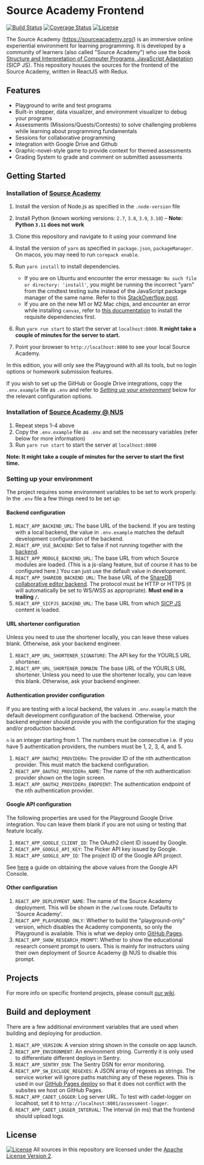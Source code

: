 # Source Academy Frontend

[![Build Status](https://travis-ci.org/source-academy/frontend.svg?branch=master)](https://travis-ci.org/source-academy/frontend)
[![Coverage Status](https://coveralls.io/repos/github/source-academy/frontend/badge.svg?branch=master)](https://coveralls.io/github/source-academy/frontend?branch=master)
[![License](https://img.shields.io/github/license/source-academy/frontend)](https://github.com/source-academy/frontend/blob/master/LICENSE)

The Source Academy (<https://sourceacademy.org/>) is an immersive online experiential environment for learning programming. It is developed by a community of learners (also called "Source Academy") who use the book [Structure and Interpretation of Computer Programs, JavaScript Adaptation](https://sourceacademy.org/sicpjs) (SICP JS). This repository houses the sources for the frontend of the Source Academy, written in ReactJS with Redux.

## Features

- Playground to write and test programs
- Built-in stepper, data visualizer, and environment visualizer to debug your programs
- Assessments (Missions/Quests/Contests) to solve challenging problems while learning about programming fundamentals
- Sessions for collaborative programming
- Integration with Google Drive and Github
- Graphic-novel-style game to provide context for themed assessments
- Grading System to grade and comment on submitted assessments

## Getting Started

### Installation of [Source Academy](https://source-academy.github.io/)

1. Install the version of Node.js as specified in the `.node-version` file

1. Install Python (known working versions: `2.7`, `3.8`, `3.9`, `3.10`) – **Note: Python `3.11` does not work**

1. Clone this repository and navigate to it using your command line

1. Install the version of `yarn` as specified in `package.json`, `packageManager`. On macos, you may need to run `corepack enable`.

1. Run `yarn install` to install dependencies.

   - If you are on Ubuntu and encounter the error message: `No such file or directory: 'install'`, you might be running the incorrect "yarn" from the cmdtest testing suite instead of the JavaScript package manager of the same name. Refer to this [StackOverflow post](https://stackoverflow.com/questions/46013544/yarn-install-command-error-no-such-file-or-directory-install).
   - If you are on the new M1 or M2 Mac chips, and encounter an error while installing `canvas`, refer to [this documentation](https://github.com/Automattic/node-canvas/wiki/Installation:-Mac-OS-X#homebrew) to install the requisite dependencies first.

1. Run `yarn run start` to start the server at `localhost:8000`. **It might take a couple of minutes for the server to start.**

1. Point your browser to `http://localhost:8000` to see your local Source Academy.

In this edition, you will only see the Playground with all its tools, but no login options or homework submission features.

If you wish to set up the GitHub or Google Drive integrations, copy the `.env.example` file as `.env` and refer to [_Setting up your environment_](#setting-up-your-environment) below for the relevant configuration options.

### Installation of [Source Academy @ NUS](https://sourceacademy.nus.edu.sg)

1. Repeat steps 1-4 above
1. Copy the `.env.example` file as `.env` and set the necessary variables (refer below for more information)
1. Run `yarn run start` to start the server at `localhost:8000`

**Note: It might take a couple of minutes for the server to start the first time.**

### Setting up your environment

The project requires some environment variables to be set to work properly. In the `.env` file a few things need to be set up:

#### Backend configuration

1. `REACT_APP_BACKEND_URL`: The base URL of the backend. If you are testing with a local backend, the value in `.env.example` matches the default development configuration of the backend.
1. `REACT_APP_USE_BACKEND`: Set to false if not running together with the [backend](https://github.com/source-academy/backend).
1. `REACT_APP_MODULE_BACKEND_URL`: The base URL from which Source modules are loaded. (This is a js-slang feature, but of course it has to be configured here.) You can just use the default value in development.
1. `REACT_APP_SHAREDB_BACKEND_URL`: The base URL of the [ShareDB collaborative editor backend](https://github.com/source-academy/sharedb-ace-backend). The protocol must be HTTP or HTTPS (it will automatically be set to WS/WSS as appropriate). **Must end in a trailing `/`.**
1. `REACT_APP_SICPJS_BACKEND_URL`: The base URL from which [SICP JS](https://github.com/source-academy/sicp) content is loaded.

#### URL shortener configuration

Unless you need to use the shortener locally, you can leave these values blank. Otherwise, ask your backend engineer.

1. `REACT_APP_URL_SHORTENER_SIGNATURE`: The API key for the YOURLS URL shortener.
1. `REACT_APP_URL_SHORTENER_DOMAIN`: The base URL of the YOURLS URL shortener. Unless you need to use the shortener locally, you can leave this blank. Otherwise, ask your backend engineer.

#### Authentication provider configuration

If you are testing with a local backend, the values in `.env.example` match the default development configuration of the backend. Otherwise, your backend engineer should provide you with the configuration for the staging and/or production backend.

`n` is an integer starting from 1. The numbers must be consecutive i.e. if you have 5 authentication providers, the numbers must be 1, 2, 3, 4, and 5.

1. `REACT_APP_OAUTH2_PROVIDERn`: The provider ID of the nth authentication provider. This must match the backend configuration.
1. `REACT_APP_OAUTH2_PROVIDERn_NAME`: The name of the nth authentication provider shown on the login screen.
1. `REACT_APP_OAUTH2_PROVIDERn_ENDPOINT`: The authentication endpoint of the nth authentication provider.

#### Google API configuration

The following properties are used for the Playground Google Drive integration. You can leave them blank if you are not using or testing that feature locally.

1. `REACT_APP_GOOGLE_CLIENT_ID`: The OAuth2 client ID issued by Google.
1. `REACT_APP_GOOGLE_API_KEY`: The Picker API key issued by Google.
1. `REACT_APP_GOOGLE_APP_ID`: The project ID of the Google API project.

See [here](https://github.com/source-academy/frontend/wiki/Google-Drive-Persistence) a guide on obtaining the above values from the Google API Console.

#### Other configuration

1. `REACT_APP_DEPLOYMENT_NAME`: The name of the Source Academy deployment. This will be shown in the `/welcome` route. Defaults to 'Source Academy'.
1. `REACT_APP_PLAYGROUND_ONLY`: Whether to build the "playground-only" version, which disables the Academy components, so only the Playground is available. This is what we deploy onto [GitHub Pages](https://source-academy.github.io).
1. `REACT_APP_SHOW_RESEARCH_PROMPT`: Whether to show the educational research consent prompt to users. This is mainly for instructors using their own deployment of Source Academy @ NUS to disable this prompt.

## Projects

For more info on specific frontend projects, please consult [our wiki](https://github.com/source-academy/frontend/wiki).

## Build and deployment

There are a few additional environment variables that are used when building and deploying for production.

1. `REACT_APP_VERSION`: A version string shown in the console on app launch.
1. `REACT_APP_ENVIRONMENT`: An environment string. Currently it is only used to differentiate different deploys in Sentry.
1. `REACT_APP_SENTRY_DSN`: The Sentry DSN for error monitoring.
1. `REACT_APP_SW_EXCLUDE_REGEXES`: A JSON array of regexes as strings. The service worker will ignore paths matching any of these regexes. This is used in our [GitHub Pages deploy](https://source-academy.github.io) so that it does not conflict with the subsites we host on GitHub Pages.
1. `REACT_APP_CADET_LOGGER`: Log server URL. To test with cadet-logger on localhost, set it to `http://localhost:8001/assessment-logger`.
1. `REACT_APP_CADET_LOGGER_INTERVAL`: The interval (in ms) that the frontend should upload logs.

## License

[![License](https://img.shields.io/badge/License-Apache%202.0-blue.svg)](https://opensource.org/licenses/Apache-2.0)
All sources in this repository are licensed under the [Apache License Version 2][apache2].

[apache2]: https://www.apache.org/licenses/LICENSE-2.0.txt
